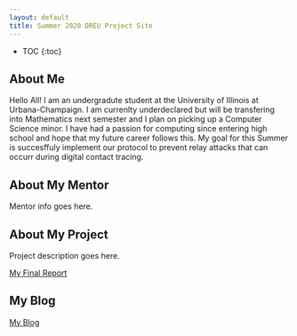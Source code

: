 ```yaml
---
layout: default
title: Summer 2020 DREU Project Site
---
```


* TOC
{:toc}

## About Me

Hello All! I am an undergradute student at the University of Illinois at Urbana-Champaign. I am currenlty underdeclared but will be transfering into Mathematics next semester and I plan on picking up a Computer Science minor. I have had a passion for computing since entering high school and hope that my future career follows this. My goal for this Summer is succesffuly implement our protocol to prevent relay attacks that can occurr during digital contact tracing.

## About My Mentor

Mentor info goes here.

## About My Project

Project description goes here.

[My Final Report](files/finalreport.pdf)

## My Blog

[My Blog](blog.html)
